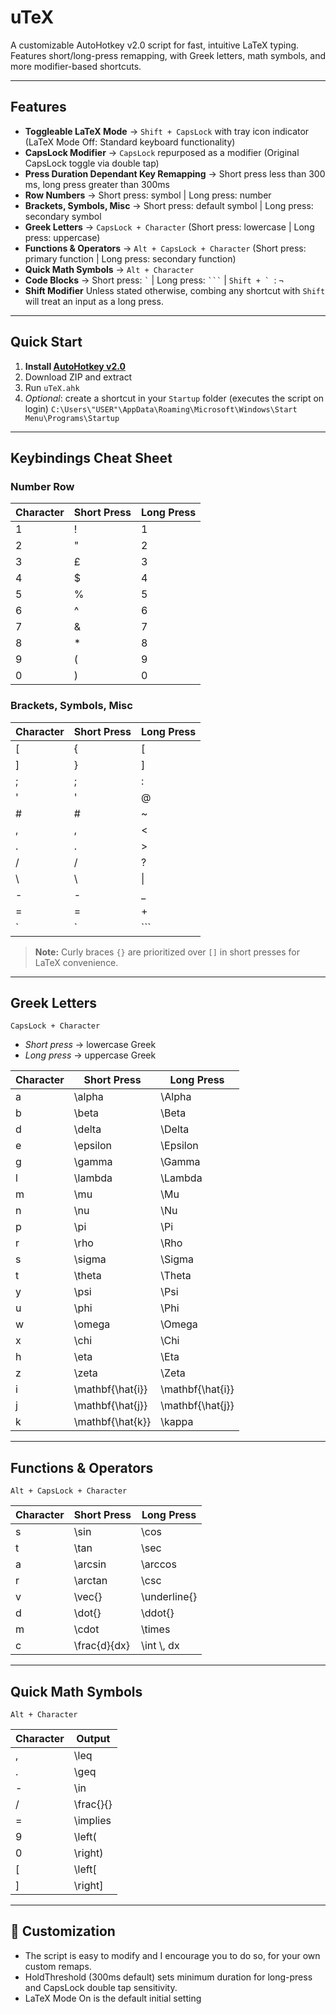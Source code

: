 # uTeX
A customizable AutoHotkey v2.0 script for fast, intuitive LaTeX typing. Features short/long-press remapping, with Greek letters, math symbols, and more modifier-based shortcuts.

---

## Features

- **Toggleable LaTeX Mode** → `Shift + CapsLock` with tray icon indicator (LaTeX Mode Off: Standard keyboard functionality)
- **CapsLock Modifier** → `CapsLock` repurposed as a modifier (Original CapsLock toggle via double tap)
- **Press Duration Dependant Key Remapping** → Short press less than 300 ms, long press greater than 300ms
- **Row Numbers** → Short press: symbol | Long press: number
- **Brackets, Symbols, Misc** → Short press: default symbol | Long press: secondary symbol
- **Greek Letters** → `CapsLock + Character` (Short press: lowercase | Long press: uppercase)
- **Functions & Operators** → `Alt + CapsLock + Character` (Short press: primary function | Long press: secondary function)
- **Quick Math Symbols** → `Alt + Character`
- **Code Blocks** → Short press: `` ` `` | Long press: `` ``` `` | ``Shift + ` ``: `¬` 
- **Shift Modifier** Unless stated otherwise, combing any shortcut with `Shift` will treat an input as a long press.

---

## Quick Start

1. **Install [AutoHotkey v2.0](https://www.autohotkey.com/)**
2. Download ZIP and extract
3. Run `uTeX.ahk`
4. *Optional*: create a shortcut in your `Startup` folder (executes the script on login)
   ```C:\Users\"USER"\AppData\Roaming\Microsoft\Windows\Start Menu\Programs\Startup```

---

## Keybindings Cheat Sheet

### Number Row

| Character | Short Press | Long Press |
|-----------|-------------|------------|
| 1         | !           | 1          |
| 2         | "           | 2          |
| 3         | £           | 3          |
| 4         | $           | 4          |
| 5         | %           | 5          |
| 6         | ^           | 6          |
| 7         | &           | 7          |
| 8         | *           | 8          |
| 9         | (           | 9          |
| 0         | )           | 0          |

### Brackets, Symbols, Misc

| Character | Short Press | Long Press |
|-----------|-------------|------------|
| [         | {           | [          |
| ]         | }           | ]          |
| ;         | ;           | :          |
| '         | '           | @          |
| #         | #           | ~          |
| ,         | ,           | <          |
| .         | .           | >          |
| /         | /           | ?          |
| \         | \           | \|         |
| -         | -           | _          |
| =         | =           | +          |
| `         | `           | ```        |

> **Note:** Curly braces `{}` are prioritized over `[]` in short presses for LaTeX convenience.

---

## Greek Letters
`CapsLock + Character`
- *Short press* → lowercase Greek
- *Long press* → uppercase Greek

| Character | Short Press      | Long Press       |
|-----------|------------------|------------------|
| a         | \alpha           | \Alpha           |
| b         | \beta            | \Beta            |
| d         | \delta           | \Delta           |
| e         | \epsilon         | \Epsilon         |
| g         | \gamma           | \Gamma           |
| l         | \lambda          | \Lambda          |
| m         | \mu              | \Mu              |
| n         | \nu              | \Nu              |
| p         | \pi              | \Pi              |
| r         | \rho             | \Rho             |
| s         | \sigma           | \Sigma           |
| t         | \theta           | \Theta           |
| y         | \psi             | \Psi             |
| u         | \phi             | \Phi             |
| w         | \omega           | \Omega           |
| x         | \chi             | \Chi             |
| h         | \eta             | \Eta             |
| z         | \zeta            | \Zeta            |
| i         | \mathbf{\hat{i}} | \mathbf{\hat{i}} |
| j         | \mathbf{\hat{j}} | \mathbf{\hat{j}} |
| k         | \mathbf{\hat{k}} | \kappa           |

---

## Functions & Operators
`Alt + CapsLock + Character`

| Character | Short Press     | Long Press     |
|-----------|-----------------|----------------|
| s         | \sin            | \cos           |
| t         | \tan            | \sec           |
| a         | \arcsin         | \arccos        |
| r         | \arctan         | \csc           |
| v         | \vec{}          | \underline{}   |
| d         | \dot{}          | \ddot{}        |
| m         | \cdot           | \times         |
| c         | \frac{d}{dx}    | \int \\, dx    |
---

## Quick Math Symbols  
`Alt + Character`

| Character | Output       |
|-----------|--------------|
| ,         | \leq         |
| .         | \geq         |
| -         | \in          |
| /         | \frac{}{}    |
| =         | \implies     |
| 9         | \left(       |
| 0         | \right)      |
| [         | \left[       |
| ]         | \right]      |

---

## 📝 Customization

- The script is easy to modify and I encourage you to do so, for your own custom remaps.
- HoldThreshold (300ms default) sets minimum duration for long-press and CapsLock double tap sensitivity.
- LaTeX Mode On is the default initial setting
